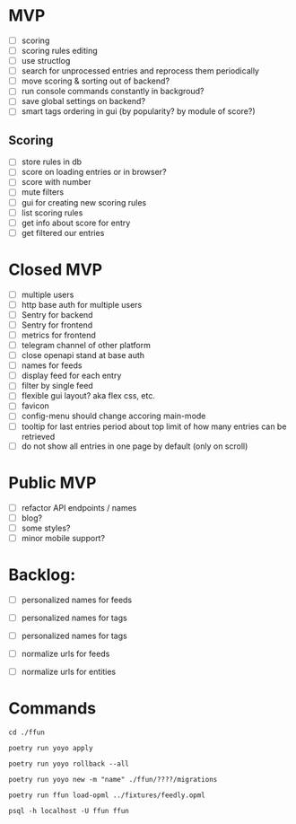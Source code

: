 
# MVP

- [ ] scoring
- [ ] scoring rules editing
- [ ] use structlog
- [ ] search for unprocessed entries and reprocess them periodically
- [ ] move scoring & sorting out of backend?
- [ ] run console commands constantly in backgroud?
- [ ] save global settings on backend?
- [ ] smart tags ordering in gui (by popularity? by module of score?)

## Scoring

- [ ] store rules in db
- [ ] score on loading entries or in browser?
- [ ] score with number
- [ ] mute filters
- [ ] gui for creating new scoring rules
- [ ] list scoring rules
- [ ] get info about score for entry
- [ ] get filtered our entries

# Closed MVP

- [ ] multiple users
- [ ] http base auth for multiple users
- [ ] Sentry for backend
- [ ] Sentry for frontend
- [ ] metrics for frontend
- [ ] telegram channel of other platform
- [ ] close openapi stand at base auth
- [ ] names for feeds
- [ ] display feed for each entry
- [ ] filter by single feed
- [ ] flexible gui layout? aka flex css, etc.
- [ ] favicon
- [ ] config-menu should change accoring main-mode
- [ ] tooltip for last entries period about top limit of how many entries can be retrieved
- [ ] do not show all entries in one page by default (only on scroll)

# Public MVP

- [ ] refactor API endpoints / names
- [ ] blog?
- [ ] some styles?
- [ ] minor mobile support?

# Backlog:

- [ ] personalized names for feeds
- [ ] personalized names for tags
- [ ] personalized names for tags
- [ ] normalize urls for feeds
- [ ] normalize urls for entities


# Commands

```
cd ./ffun

poetry run yoyo apply

poetry run yoyo rollback --all

poetry run yoyo new -m "name" ./ffun/????/migrations

poetry run ffun load-opml ../fixtures/feedly.opml

```

```
psql -h localhost -U ffun ffun

```
